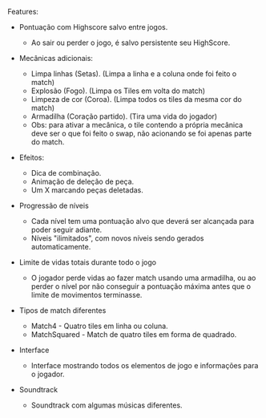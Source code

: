 Features:
- Pontuação com Highscore salvo entre jogos.
    - Ao sair ou perder o jogo, é salvo persistente seu HighScore.

- Mecânicas adicionais:
     - Limpa linhas (Setas). (Limpa a linha e a coluna onde foi feito o match)
     - Explosão (Fogo). (Limpa os Tiles em volta do match)
     - Limpeza de cor (Coroa). (Limpa todos os tiles da mesma cor do match)
     - Armadilha (Coração partido). (Tira uma vida do jogador)
     - Obs: para ativar a mecânica, o tile contendo a própria mecânica deve ser o que foi feito o swap, não acionando se foi apenas parte do match.

- Efeitos:
     - Dica de combinação.
     - Animação de deleção de peça.
     - Um X marcando peças deletadas.

- Progressão de níveis
     - Cada nível tem uma pontuação alvo que deverá ser alcançada para poder seguir adiante.
     - Níveis "ilimitados", com novos níveis sendo gerados automaticamente.

- Limite de vidas totais durante todo o jogo
     - O jogador perde vidas ao fazer match usando uma armadilha, ou ao perder o nível por não conseguir a pontuação máxima antes que o limite de movimentos terminasse.

- Tipos de match diferentes
     - Match4 - Quatro tiles em linha ou coluna.
     - MatchSquared - Match de quatro tiles em forma de quadrado.

- Interface
     - Interface mostrando todos os elementos de jogo e informações para o jogador.

- Soundtrack
     - Soundtrack com algumas músicas diferentes.
